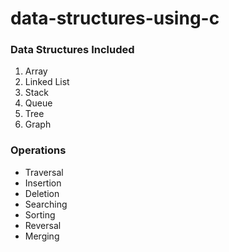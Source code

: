 # data-structures-using-c

### Data Structures Included
<ol>
  <li>Array</li>
  <li>Linked List</li>
  <li>Stack</li>
  <li>Queue</li>
  <li>Tree</li>
  <li>Graph</li>
</ol>

### Operations
<ul>
  <li>Traversal</li>
  <li>Insertion</li>
  <li>Deletion</li>
  <li>Searching</li>
  <li>Sorting</li>
  <li>Reversal</li>
  <li>Merging</li>
 </ul>
 
